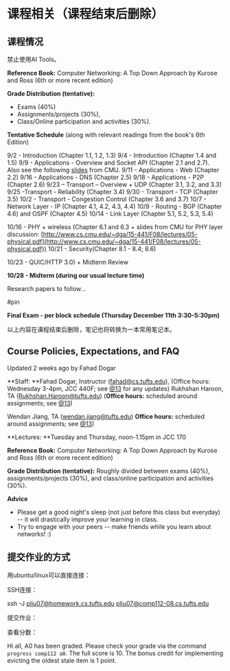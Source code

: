 # 课程相关（课程结束后删除）

## 课程情况

禁止使用AI Tools。

**Reference Book:** Computer Networking: A Top Down Approach by Kurose and Ross (6th or more recent edition)

**Grade Distribution (tentative):**

* Exams (40%)
* Assignments/projects (30%),
* Class/Online participation and activities (30%).

**Tentative Schedule** (along with relevant readings from the book's 6th Edition)

9/2 - Introduction (Chapter 1.1, 1.2, 1.3)
9/4 - Introduction (Chapter 1.4 and 1.5)
9/9 - Applications - Overview and Socket API (Chapter 2.1 and 2.7). Also see the following [slides](http://www.cs.cmu.edu/~dga/15-441/S08/lectures/03-socket.pdf) from CMU.
9/11 - Applications - Web (Chapter 2.2)
9/16 - Applications - DNS (Chapter 2.5)
9/18 - Applications - P2P (Chapter 2.6)
9/23 – Transport – Overview + UDP (Chapter 3.1, 3.2, and 3.3)
9/25 -Transport - Reliability (Chapter 3.4)
9/30 - Transport - TCP (Chapter 3.5)
10/2 - Transport - Congestion Control (Chapter 3.6 and 3.7)
10/7  - Network Layer - IP (Chapter 4.1, 4.2, 4.3, 4.4)
10/9 -  Routing - BGP (Chapter 4.6) and OSPF (Chapter 4.5)
10/14 - Link Layer (Chapter 5.1, 5.2, 5.3, 5.4)

10/16 - PHY + wireless (Chapter 6.1 and 6.3 + slides from CMU for PHY layer discussion: [http://www.cs.cmu.edu/~dga/15-441/F08/lectures/05-physical.pdf](http://www.cs.cmu.edu/~dga/15-441/F08/lectures/05-physical.pdf))
10/21  -  Security(Chapter 8.1 - 8.4; 8.6)

10/23 -  QUIC/HTTP 3.0) + Midterm Review

**10/28 - Midterm (during our usual lecture time)**

Research papers to follow…
[](http://ccr.sigcomm.org/online/files/p83-keshavA.pdf)

#pin

**Final Exam - per block schedule (Thursday December 11th 3:30-5:30pm)**

以上内容在课程结束后删除，笔记也将转换为一本常用笔记本。

## Course Policies, Expectations, and FAQ

Updated 2 weeks ago by Fahad Dogar

**Staff:
**Fahad Dogar, Instructor ([fahad@cs.tufts.edu](https://mailto:fahad@cs.tufts.edu/)), (Office hours: Wednesday 3-4pm, JCC 440F; see [@13](13) for any updates)
Rukhshan Haroon, TA (Rukhshan.Haroon@tufts.edu) (**Office hours:** scheduled around assignments; see [@13](13))

Wendan Jiang, TA (wendan.jiang@tufts.edu) **Office hours:** scheduled around assignments; see [@13](13))

**Lectures: **Tuesday and Thursday, noon-1.15pm in JCC 170

**Reference Book:** Computer Networking: A Top Down Approach by Kurose and Ross (6th or more recent edition)

**Grade Distribution (tentative):** Roughly divided between exams (40%), assignments/projects (30%), and class/online participation and activities (30%).

**Advice**

- Please get a good night's sleep (not just before this class but everyday) -- it will drastically improve your learning in class.
- Try to engage with your peers -- make friends while you learn about networks! :)

## 提交作业的方式

用ubuntu/linux可以直接连接：

SSH连接：

ssh -J pliu07@homework.cs.tufts.edu pliu07@comp112-08.cs.tufts.edu

提交作业：

查看分数：

Hi all, A0 has been graded. Please check your grade via the command `progress comp112 a0`. The full score is 10. The bonus credit for implementing evicting the oldest stale item is 1 point.

